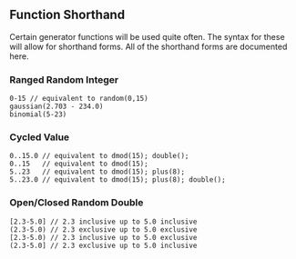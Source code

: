 ## Function Shorthand

Certain generator functions will be used quite often. The syntax for these will allow for shorthand forms. All of the shorthand forms are documented here.

### Ranged Random Integer

	0-15 // equivalent to random(0,15)
    gaussian(2.703 - 234.0)
    binomial(5-23)

### Cycled Value

	0..15.0 // equivalent to dmod(15); double();
    0..15   // equivalent to dmod(15);
    5..23   // equivalent to dmod(15); plus(8);
    5..23.0 // equivalent to dmod(15); plus(8); double();

### Open/Closed Random Double

	[2.3-5.0] // 2.3 inclusive up to 5.0 inclusive
    (2.3-5.0) // 2.3 exclusive up to 5.0 exclusive
    [2.3-5.0) // 2.3 inclusive up to 5.0 exclusive
    (2.3-5.0] // 2.3 exclusive up to 5.0 inclusive
